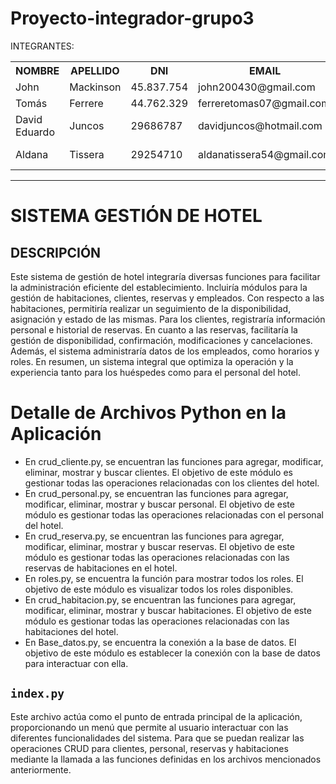 # Proyecto-integrador-grupo3
 INTEGRANTES:
 <table style="width: 100%;">
  <tr>
   <th>
    NOMBRE
   </th>
   <th>
    APELLIDO
   </th>
   <th>
    DNI
   </th>
   <th>
    EMAIL
   </th>
   <th>
    REPOSITORIO GIT
   </th>
   <th>
    REPOSITORIO PERSONAL
   </th>
   <tr>
    <td>
     John
    </td>
    <td>
     Mackinson
    </td>
    <td>
     45.837.754
    </td>
    <td>
     john200430@gmail.com
    </td>
    <td>
      https://github.com/johnmack10
    </td>
    <td>
      https://github.com/johnmack10/repo_personal
    </td>
   </tr>
  <tr>
    <td>
     Tomás
    </td>
    <td>
     Ferrere
    </td>
    <td>
     44.762.329
    </td>
    <td>
     ferreretomas07@gmail.com
    </td>
    <td>
      https://github.com/ttomy14
    </td>
    <td>
      https://github.com/ttomy14/Repositorio_Personal
    </td>
   </tr>
  <tr>
    <td>
     David Eduardo
    </td>
   <td>
     Juncos
    </td>
    <td>
     29686787
    </td>
    <td>
     davidjuncos@hotmail.com
    </td>
    <td>
      https://github.com/davidJuncos
    </td>
    <td>
      https://github.com/davidJuncos/Personal-ISPC-Evidencia2
    </td>
   </tr>
  <tr>
    <td>
     Aldana
    </td>
   <td>
     Tissera
    </td>
    <td>
     29254710
    </td>
    <td>
     aldanatissera54@gmail.com
    </td>
    <td>
      https://github.com/Aldana1948
    </td>
    <td>
      https://github.com/Aldana1948/repositorio-personal
    </td>
   </tr>
  </tr>
 </table>
 

---

# SISTEMA GESTIÓN DE HOTEL
## DESCRIPCIÓN 

Este sistema de gestión de hotel integraría diversas funciones para facilitar la administración eficiente del establecimiento. Incluiría módulos para la gestión de habitaciones, clientes, reservas y empleados. Con respecto a las habitaciones, permitiría realizar un seguimiento de la disponibilidad, asignación y estado de las mismas. Para los clientes, registraría información personal e historial de reservas. En cuanto a las reservas, facilitaría la gestión de disponibilidad, confirmación, modificaciones y cancelaciones. Además, el sistema administraría datos de los empleados, como horarios y roles. En resumen, un sistema integral que optimiza la operación y la experiencia tanto para los huéspedes como para el personal del hotel.



# Detalle de Archivos Python en la Aplicación

* En crud_cliente.py, se encuentran las funciones para agregar, modificar, eliminar, mostrar y buscar clientes. El objetivo de este módulo es gestionar todas las operaciones relacionadas con los clientes del hotel.
* En crud_personal.py, se encuentran las funciones para agregar, modificar, eliminar, mostrar y buscar personal. El objetivo de este módulo es gestionar todas las operaciones relacionadas con el personal del hotel.
* En crud_reserva.py, se encuentran las funciones para agregar, modificar, eliminar, mostrar y buscar reservas. El objetivo de este módulo es gestionar todas las operaciones relacionadas con las reservas de habitaciones en el hotel.
* En roles.py, se encuentra la función para mostrar todos los roles. El objetivo de este módulo es visualizar todos los roles disponibles.
* En crud_habitacion.py, se encuentran las funciones para agregar, modificar, eliminar, mostrar y buscar habitaciones. El objetivo de este módulo es gestionar todas las operaciones relacionadas con las habitaciones del hotel.
* En Base_datos.py, se encuentra la conexión a la base de datos. El objetivo de este módulo es establecer la conexión con la base de datos para interactuar con ella.

## `index.py`
Este archivo actúa como el punto de entrada principal de la aplicación, proporcionando un menú que permite al usuario interactuar con las diferentes funcionalidades del sistema. Para que se puedan realizar las operaciones CRUD para clientes, personal, reservas y habitaciones mediante la llamada a las funciones definidas en los archivos mencionados anteriormente.
